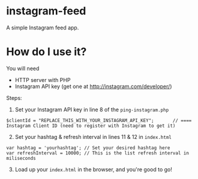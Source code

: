 instagram-feed
==============
A simple Instagram feed app.

# How do I use it?

You will need

* HTTP server with PHP
* Instagram API key (get one at http://instagram.com/developer/)

Steps:

1. Set your Instagram API key in line 8 of the `ping-instagram.php`
  ```
  $clientId = "REPLACE_THIS_WITH_YOUR_INSTAGRAM_API_KEY";		// ==== Instagram Client ID (need to register with Instagram to get it)
  ```
  
2. Set your hashtag & refresh interval in lines 11 & 12 in `index.html`
  ```
  var hashtag = 'yourhashtag'; // Set your desired hashtag here
  var refreshInterval = 10000; // This is the list refresh interval in miliseconds
  ```
  
3. Load up your `index.html` in the browser, and you're good to go!
